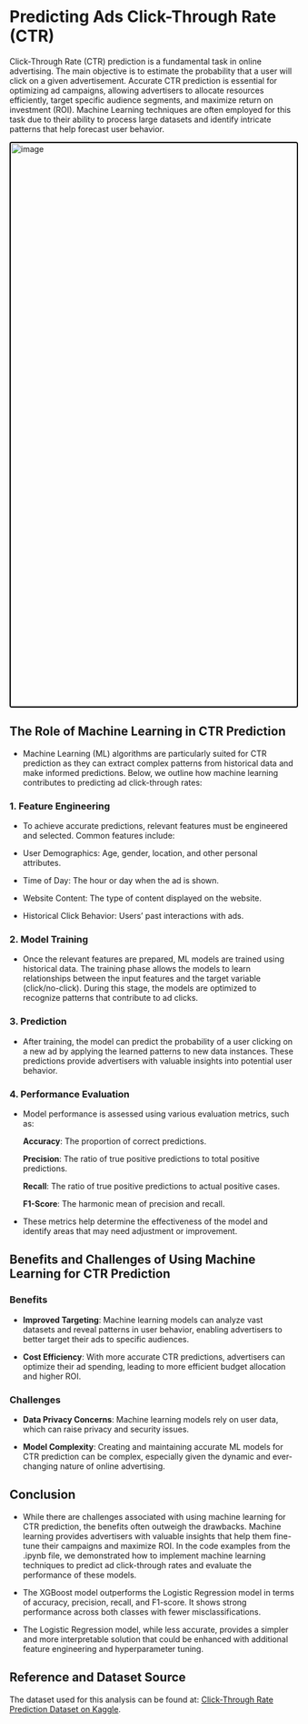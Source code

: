 # Predicting Ads Click-Through Rate (CTR)

Click-Through Rate (CTR) prediction is a fundamental task in online advertising. The main objective is to estimate the probability that a user will click on a given advertisement. Accurate CTR prediction is essential for optimizing ad campaigns, allowing advertisers to allocate resources efficiently, target specific audience segments, and maximize return on investment (ROI). Machine Learning techniques are often employed for this task due to their ability to process large datasets and identify intricate patterns that help forecast user behavior.

<img width="990" alt="image" src="https://github.com/user-attachments/assets/19e15e5d-b298-4bd3-af10-c694c188d344" style="border: 2px solid black; border-radius: 4px;">

## The Role of Machine Learning in CTR Prediction

- Machine Learning (ML) algorithms are particularly suited for CTR prediction as they can extract complex patterns from historical data and make informed predictions. Below, we outline how machine learning contributes to predicting ad click-through rates:

### 1. **Feature Engineering**

- To achieve accurate predictions, relevant features must be engineered and selected. Common features include:

- User Demographics: Age, gender, location, and other personal attributes.

- Time of Day: The hour or day when the ad is shown.

- Website Content: The type of content displayed on the website.

- Historical Click Behavior: Users’ past interactions with ads.

### 2. **Model Training**

- Once the relevant features are prepared, ML models are trained using historical data. The training phase allows the models to learn relationships between the input features and the target variable (click/no-click). During this stage, the models are optimized to recognize patterns that contribute to ad clicks.

### 3. **Prediction**

- After training, the model can predict the probability of a user clicking on a new ad by applying the learned patterns to new data instances. These predictions provide advertisers with valuable insights into potential user behavior.

### 4. **Performance Evaluation**

- Model performance is assessed using various evaluation metrics, such as:

    **Accuracy**: The proportion of correct predictions.

    **Precision**: The ratio of true positive predictions to total positive predictions.

    **Recall**: The ratio of true positive predictions to actual positive cases.

    **F1-Score**: The harmonic mean of precision and recall.

- These metrics help determine the effectiveness of the model and identify areas that may need adjustment or improvement.

## Benefits and Challenges of Using Machine Learning for CTR Prediction

### Benefits

- **Improved Targeting**: Machine learning models can analyze vast datasets and reveal patterns in user behavior, enabling advertisers to better target their ads to specific audiences.

- **Cost Efficiency**: With more accurate CTR predictions, advertisers can optimize their ad spending, leading to more efficient budget allocation and higher ROI.

### Challenges

- **Data Privacy Concerns**: Machine learning models rely on user data, which can raise privacy and security issues.

- **Model Complexity**: Creating and maintaining accurate ML models for CTR prediction can be complex, especially given the dynamic and ever-changing nature of online advertising.

## Conclusion

- While there are challenges associated with using machine learning for CTR prediction, the benefits often outweigh the drawbacks. Machine learning provides advertisers with valuable insights that help them fine-tune their campaigns and maximize ROI. In the code examples from the .ipynb file, we demonstrated how to implement machine learning techniques to predict ad click-through rates and evaluate the performance of these models.
  
- The XGBoost model outperforms the Logistic Regression model in terms of accuracy, precision, recall, and F1-score. It shows strong performance across both classes with fewer misclassifications.

- The Logistic Regression model, while less accurate, provides a simpler and more interpretable solution that could be enhanced with additional feature engineering and hyperparameter tuning.

## Reference and Dataset Source

The dataset used for this analysis can be found at: [Click-Through Rate Prediction Dataset on Kaggle](https://www.kaggle.com/datasets/gauravduttakiit/clickthrough-rate-prediction).

